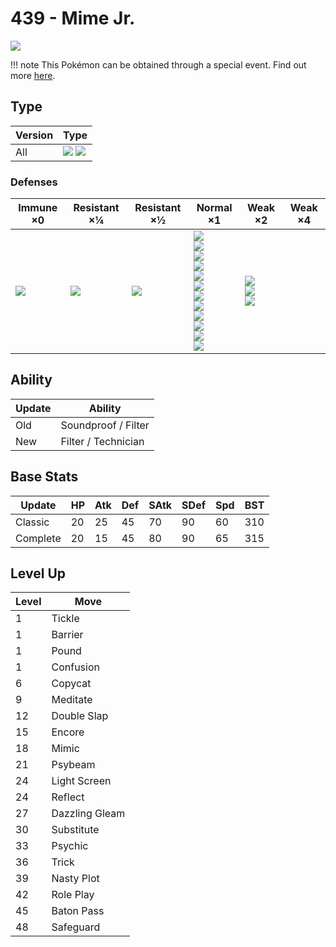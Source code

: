 # 439 - Mime Jr.
![][439]

!!! note
    This Pokémon can be obtained through a special event. Find out more [here](../../special_events/#baby-pokemon-egg-gift).

## Type

Version | Type
---     | ---
All     | ![][psychic]  ![][fairy]

### Defenses

Immune ×0       | Resistant ×¼      | Resistant ×½     | Normal ×1                                                                                                                                                               | Weak ×2                                     | Weak ×4
---             | ---               | ---              | ---                                                                                                                                                                     | ---                                         | ---
![][dragon]<br> | ![][fighting]<br> | ![][psychic]<br> | ![][normal]<br>![][flying]<br>![][ground]<br>![][rock]<br>![][bug]<br>![][fire]<br>![][water]<br>![][grass]<br>![][electric]<br>![][ice]<br>![][dark]<br>![][fairy]<br> | ![][poison]<br>![][ghost]<br>![][steel]<br> | &nbsp;

## Ability

Update | Ability
---    | ---
Old    | Soundproof / Filter
New    | Filter / Technician

## Base Stats

Update   | HP  | Atk | Def | SAtk | SDef | Spd | BST
---      | --- | --- | --- | ---  | ---  | --- | ---
Classic  | 20  | 25  | 45  | 70   | 90   | 60  | 310
Complete | 20  | 15  | 45  | 80   | 90   | 65  | 315

## Level Up

Level | Move
---   | ---
1     | Tickle
1     | Barrier
1     | Pound
1     | Confusion
6     | Copycat
9     | Meditate
12    | Double Slap
15    | Encore
18    | Mimic
21    | Psybeam
24    | Light Screen
24    | Reflect
27    | Dazzling Gleam
30    | Substitute
33    | Psychic
36    | Trick
39    | Nasty Plot
42    | Role Play
45    | Baton Pass
48    | Safeguard

[439]: ../img/pokemon/439.png
[normal]: ../img/types/normal.png
[fire]: ../img/types/fire.png
[fighting]: ../img/types/fighting.png
[water]: ../img/types/water.png
[flying]: ../img/types/flying.png
[grass]: ../img/types/grass.png
[poison]: ../img/types/poison.png
[electric]: ../img/types/electric.png
[ground]: ../img/types/ground.png
[psychic]: ../img/types/psychic.png
[rock]: ../img/types/rock.png
[ice]: ../img/types/ice.png
[bug]: ../img/types/bug.png
[dragon]: ../img/types/dragon.png
[ghost]: ../img/types/ghost.png
[dark]: ../img/types/dark.png
[steel]: ../img/types/steel.png
[fairy]: ../img/types/fairy.png
